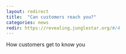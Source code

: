 ```yaml
---
layout: redirect
title:  "Can customers reach you?"
categories: news
redir: https://revealing.junglestar.org/#/4
---
```


How customers get to know you

